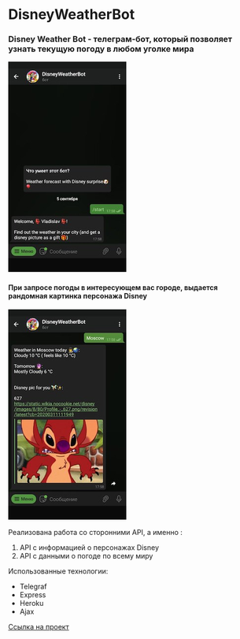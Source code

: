 # DisneyWeatherBot

### Disney Weather Bot - телеграм-бот, который позволяет узнать текущую погоду в любом уголке мира


![Alt text](/readmePhoto1.jpeg)

#### При запросе погоды в интересующем вас городе, выдается рандомная картинка персонажа Disney


![Alt text](/readmePhoto2.jpeg)

Реализована работа со сторонними API, а именно : 

1. API с информацией о персонажах Disney
2. API с данными о погоде по всему миру


Использованные технологии:

- Telegraf
- Express
- Heroku
- Ajax

[Ссылка на проект](https://t.me/cyberEye_tgBot)
